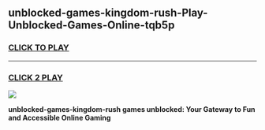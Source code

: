 
## unblocked-games-kingdom-rush-Play-Unblocked-Games-Online-tqb5p
<h3>
<a href="https://premium76.site?title=unblocked-games-kingdom-rush&ref=24A">CLICK TO PLAY</a></h3>
<hr>

<h3>
<a href="https://premium76.site?title=unblocked-games-kingdom-rush&ref=24A">CLICK 2 PLAY</a>
  
</h3>

<a href="https://premium76.site?title=unblocked-games-kingdom-rush&ref=24A"><img src="https://clearcache.store/games.png"></a>


**unblocked-games-kingdom-rush games unblocked: Your Gateway to Fun and Accessible Online Gaming**
